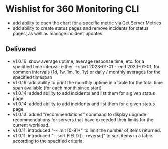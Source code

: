 # Wishlist for 360 Monitoring CLI

* add ability to open the chart for a specific metric via Get Server Metrics
* add ability to create status pages and remove incidents for status pages, as well as manage incident updates

## Delivered

* v1.0.16: show average uptime, average response time, etc. for a specified time interval: either --start 2023-01-01 --end 2023-01-01, for common intervals (1d, 1w, 1m, 1q, 1y) or daily / monthly averages for the specified timespan
* v1.0.16: add ability to print the monthly uptime in a table for the total time span available (for each month since start)
* v1.0.14: added ability to add incidents and list them for a given status page.
* v1.0.14: added ability to add incidents and list them for a given status page.
* v1.0.13: added "recommendations" command to display upgrade recommendations for servers that have exceeded their limits for the current workload.
* v1.0.11: introduced "--limit [0-9]*" to limit the number of items returned.
* v1.0.11: introduced "--sort FIELD [--reverse]" to sort items in a table according to the specified criteria.
